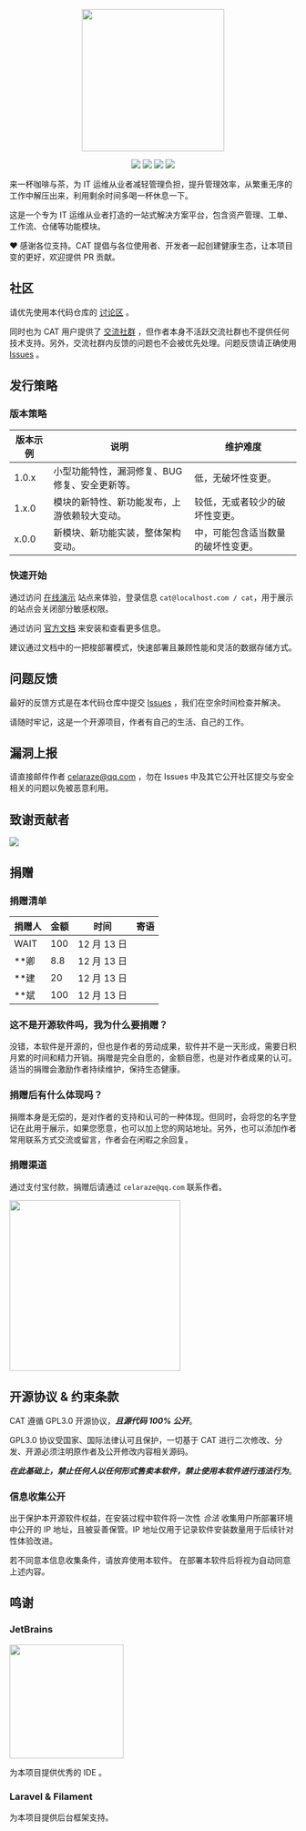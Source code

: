 <p align="center">
    <img src="https://p.ipic.vip/p1umck.png" width="250">
</p>

<p align="center">
    <img src="https://github.com/celaraze/cat/actions/workflows/ci-laravel-test.yml/badge.svg?branch=main" />
<img src="https://github.com/celaraze/cat/actions/workflows/ci-docker-hub.yml/badge.svg?branch=main" />
    <img src="https://img.shields.io/badge/PHP-8.1+-blue?logo=php" />
    <img src="https://img.shields.io/badge/License-GPL3.0-blueviolet?logo=apache" />
</p>

来一杯咖啡与茶，为 IT 运维从业者减轻管理负担，提升管理效率，从繁重无序的工作中解压出来，利用剩余时间多喝一杯休息一下。

这是一个专为 IT 运维从业者打造的一站式解决方案平台，包含资产管理、工单、工作流、仓储等功能模块。

❤ 感谢各位支持。CAT 提倡与各位使用者、开发者一起创建健康生态，让本项目变的更好，欢迎提供 PR 贡献。

## 社区

请优先使用本代码仓库的 [讨论区](https://github.com/celaraze/cat/discussions) 。

同时也为 CAT
用户提供了 [交流社群](http://qm.qq.com/cgi-bin/qm/qr?_wv=1027&k=oSXcaCdY4u5iIEQj43J2GsDk_PygRR2G&authKey=atvXMk1ZoXRwuuNzMLY7852APIHfnBp3cA4fu7oFui7MWRSCrg2EafCAI%2B9akAPa&noverify=0&group_code=1016567640)
，但作者本身不活跃交流社群也不提供任何技术支持。另外，交流社群内反馈的问题也不会被优先处理。问题反馈请正确使用
[Issues](https://github.com/celaraze/cat/issues) 。

## 发行策略

### 版本策略

| 版本示例  | 说明                        | 维护难度              |
|-------|---------------------------|-------------------|
| 1.0.x | 小型功能特性，漏洞修复、BUG 修复、安全更新等。 | 低，无破坏性变更。         |
| 1.x.0 | 模块的新特性、新功能发布，上游依赖较大变动。    | 较低，无或者较少的破坏性变更。   |
| x.0.0 | 新模块、新功能实装，整体架构变动。         | 中，可能包含适当数量的破坏性变更。 |

### 快速开始

通过访问 [在线演示](http://cat.celaraze.com:50080/) 站点来体验，登录信息 `cat@localhost.com / cat`，用于展示的站点会关闭部分敏感权限。

通过访问 [官方文档](https://github.com/celaraze/cat/wiki) 来安装和查看更多信息。

建议通过文档中的一把梭部署模式，快速部署且兼顾性能和灵活的数据存储方式。

## 问题反馈

最好的反馈方式是在本代码仓库中提交 [Issues](https://github.com/celaraze/cat/issues) ，我们在空余时间检查并解决。

请随时牢记，这是一个开源项目，作者有自己的生活、自己的工作。

## 漏洞上报

请直接邮件作者 [celaraze@qq.com](mailto:celaraze@qq.com) ，勿在 Issues 中及其它公开社区提交与安全相关的问题以免被恶意利用。

## 致谢贡献者

[![](https://avatars.githubusercontent.com/u/46237037?s=64&v=4)](https://github.com/yokaimeow)

## 捐赠

### 捐赠清单

| 捐赠人  | 金额  | 时间        | 寄语 |
|------|-----|-----------|----|
| WAIT | 100 | 12 月 13 日 |    |
| **卿  | 8.8 | 12 月 13 日 |    |
| **建  | 20  | 12 月 13 日 |    |
| **斌  | 100 | 12 月 13 日 |    |

### 这不是开源软件吗，我为什么要捐赠？

没错，本软件是开源的，但也是作者的劳动成果，软件并不是一天形成，需要日积月累的时间和精力开销。捐赠是完全自愿的，金额自愿，也是对作者成果的认可。适当的捐赠会激励作者持续维护，保持生态健康。

### 捐赠后有什么体现吗？

捐赠本身是无偿的，是对作者的支持和认可的一种体现。但同时，会将您的名字登记在此用于展示，如果您愿意，也可以加上您的网站地址。另外，也可以添加作者常用联系方式交流或留言，作者会在闲暇之余回复。

### 捐赠渠道

通过支付宝付款，捐赠后请通过 `celaraze@qq.com` 联系作者。

<img height="300" src="https://p.ipic.vip/jcx3h0.png"/>

## 开源协议 & 约束条款

CAT 遵循 GPL3.0 开源协议，***且源代码 100% 公开***。

GPL3.0 协议受国家、国际法律认可且保护，一切基于 CAT 进行二次修改、分发、开源必须注明原作者及公开修改内容相关源码。

***在此基础上，禁止任何人以任何形式售卖本软件，禁止使用本软件进行违法行为***。

### 信息收集公开

出于保护本开源软件权益，在安装过程中软件将一次性 *合法* 收集用户所部署环境中公开的 IP
地址，且被妥善保管。IP 地址仅用于记录软件安装数量用于后续针对性体验改进。

若不同意本信息收集条件，请放弃使用本软件。 在部署本软件后将视为自动同意上述内容。

## 鸣谢

### JetBrains

<a href="https://www.jetbrains.com/?from=cat" target="_blank">
    <img src="https://p.ipic.vip/woxqnn.png" width="200" />
</a>

为本项目提供优秀的 IDE 。

### Laravel & Filament

为本项目提供后台框架支持。
